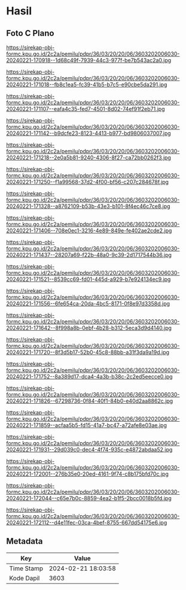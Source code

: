 # Hasil

## Foto C Plano

https://sirekap-obj-formc.kpu.go.id/2c2a/pemilu/pdpr/36/03/20/20/06/3603202006030-20240221-170918--1d68c49f-7939-44c3-977f-be7b543ac2a0.jpg

https://sirekap-obj-formc.kpu.go.id/2c2a/pemilu/pdpr/36/03/20/20/06/3603202006030-20240221-171018--fb8c1ea5-fc39-41b5-b7c5-e90cbe5da291.jpg

https://sirekap-obj-formc.kpu.go.id/2c2a/pemilu/pdpr/36/03/20/20/06/3603202006030-20240221-171107--eafa4c35-fed7-4501-8d02-74ef91f2eb71.jpg

https://sirekap-obj-formc.kpu.go.id/2c2a/pemilu/pdpr/36/03/20/20/06/3603202006030-20240221-171142--b9dcfe23-8123-4413-b977-bd9806037007.jpg

https://sirekap-obj-formc.kpu.go.id/2c2a/pemilu/pdpr/36/03/20/20/06/3603202006030-20240221-171218--2e0a5b81-9240-4306-8f27-ca72bb0262f3.jpg

https://sirekap-obj-formc.kpu.go.id/2c2a/pemilu/pdpr/36/03/20/20/06/3603202006030-20240221-171250--f1a99568-37d2-4f00-bf56-c207c284678f.jpg

https://sirekap-obj-formc.kpu.go.id/2c2a/pemilu/pdpr/36/03/20/20/06/3603202006030-20240221-171328--a8762109-b53b-43e3-b101-8f4ec46c7ce8.jpg

https://sirekap-obj-formc.kpu.go.id/2c2a/pemilu/pdpr/36/03/20/20/06/3603202006030-20240221-171406--708e0ec1-3216-4e89-849e-fe402ae2cde2.jpg

https://sirekap-obj-formc.kpu.go.id/2c2a/pemilu/pdpr/36/03/20/20/06/3603202006030-20240221-171437--28207a69-f22b-48a0-9c39-2d1717544b36.jpg

https://sirekap-obj-formc.kpu.go.id/2c2a/pemilu/pdpr/36/03/20/20/06/3603202006030-20240221-171521--8539cc69-fd01-445d-a929-b7e924134ec9.jpg

https://sirekap-obj-formc.kpu.go.id/2c2a/pemilu/pdpr/36/03/20/20/06/3603202006030-20240221-171556--6fe654ca-20da-4bc5-8171-0f8e97d3358d.jpg

https://sirekap-obj-formc.kpu.go.id/2c2a/pemilu/pdpr/36/03/20/20/06/3603202006030-20240221-171642--8f998a8b-0ebf-4b28-b312-5eca3d9d4140.jpg

https://sirekap-obj-formc.kpu.go.id/2c2a/pemilu/pdpr/36/03/20/20/06/3603202006030-20240221-171720--8f3d5b17-52b0-45c8-88bb-a31f3da9a19d.jpg

https://sirekap-obj-formc.kpu.go.id/2c2a/pemilu/pdpr/36/03/20/20/06/3603202006030-20240221-171752--8a389d17-dca4-4a3b-b38c-2c2ed5eecce0.jpg

https://sirekap-obj-formc.kpu.go.id/2c2a/pemilu/pdpr/36/03/20/20/06/3603202006030-20240221-171826--67298736-0f84-40f1-84b0-e40d2aa8862c.jpg

https://sirekap-obj-formc.kpu.go.id/2c2a/pemilu/pdpr/36/03/20/20/06/3603202006030-20240221-171859--acfaa5b5-fd15-41a7-bc47-a72afe8e03ae.jpg

https://sirekap-obj-formc.kpu.go.id/2c2a/pemilu/pdpr/36/03/20/20/06/3603202006030-20240221-171931--29d039c0-dec4-4f74-935c-e4872abdaa52.jpg

https://sirekap-obj-formc.kpu.go.id/2c2a/pemilu/pdpr/36/03/20/20/06/3603202006030-20240221-172001--276b35e0-20ed-4161-9f74-c8b175bfd70c.jpg

https://sirekap-obj-formc.kpu.go.id/2c2a/pemilu/pdpr/36/03/20/20/06/3603202006030-20240221-172044--c65e7b0c-8859-4ea2-b1f5-2bcc0018b5fd.jpg

https://sirekap-obj-formc.kpu.go.id/2c2a/pemilu/pdpr/36/03/20/20/06/3603202006030-20240221-172112--d4e11fec-03ca-4bef-8755-667dd54175e6.jpg


## Metadata

| Key        | Value               |
| ---------- | ------------------- |
| Time Stamp | 2024-02-21 18:03:58 |
| Kode Dapil | 3603                |




